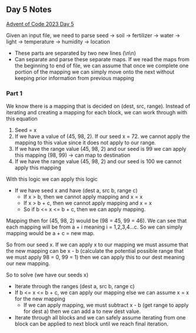 ## Day 5 Notes

[Advent of Code 2023 Day 5](https://adventofcode.com/2023/day/5)

Given an input file, we need to parse seed -> soil -> fertilizer -> water -> light -> temperature -> humidity -> location
- These parts are separated by two new lines (\n\n)
- Can separate and parse these separate maps. If we read the maps from the beginning to end of file, we can assume that once we complete one portion of the mapping we can simply move onto the next without keeping prior information from previous mapping

### Part 1
We know there is a mapping that is decided on (dest, src, range). Instead of iterating and creating a mapping for each block, we can work through with this equation

1. Seed = x
2. If we have a value of (45, 98, 2). If our seed x = 72. we cannot apply the mapping to this value since it does not apply to our range.
3. If we have the range value (45, 98, 2) and our seed is 99 we can apply this mapping (98, 99) -> can map to destination
4. If we have the range value (45, 98, 2) and our seed is 100 we cannot apply this mapping


With this logic we can apply this logic
- If we have seed x and have (dest a, src b, range c)
  - If x > b, then we cannot apply mapping and x = x
  - If x > b + c, then we cannot apply mapping and x = x
  - So if b  <= x <= b + c, then we can apply mapping.

Mapping then for (45, 98, 2) would be (98 = 45, 99 = 46). We can see that each mapping will be from a + i meaning i = 1,2,3,4...c. So we can simply mapping would be a + c = new map.

So from our seed x. If we can apply x to our mapping we must assume that the new mapping can be x - b (calculate the potential possible range that we must apply 98 = 0, 99 = 1) then we can apply this to our dest meaning our new mapping.

So to solve (we have our seeds x)
- Iterate through the ranges (dest a, src b, range c)
- If b <= x <= b + c, we can apply our mapping else we can assume x = x for the new mapping
  - If we can apply mapping, we must subtract x - b (get range to apply for dest a) then we can add a to new dest value.
- Iterate through all blocks and we can safely assume iterating from one block can be applied to next block until we reach final iteration.
